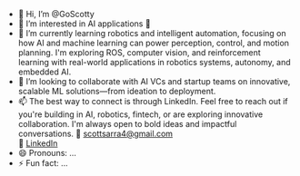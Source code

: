 - 👋 Hi, I’m @GoScotty
- 👀 I’m interested in AI applications 🤖
- 🌱 I’m currently learning robotics and intelligent automation, focusing on how AI and machine learning can power perception, control, and motion planning. I'm exploring ROS, computer vision, and reinforcement learning with real-world applications in robotics systems, autonomy, and embedded AI.
- 💞️ I’m looking to collaborate with AI VCs and startup teams on innovative, scalable ML solutions—from ideation to deployment.
- 📫 The best way to connect is through LinkedIn. Feel free to reach out if you're building in AI, robotics, fintech, or are exploring innovative collaboration. I'm always open to bold ideas and impactful conversations. 📧 scottsarra4@gmail.com  
🔗 [LinkedIn](https://www.linkedin.com/in/scott-sarra)
- 😄 Pronouns: ...
- ⚡ Fun fact: ...
  
<!---
GoScotty/GoScotty is a ✨ special ✨ repository because its `README.md` (this file) appears on your GitHub profile.
You can click the Preview link to take a look at your changes.
--->
